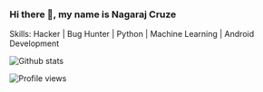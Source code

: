 ### Hi there 👋, my name is Nagaraj Cruze

Skills:  Hacker | Bug Hunter | Python | Machine Learning | Android Development

![Github stats](https://github-readme-stats.vercel.app/api?username=nagarajcruze&show_icons=true)


![Profile views](https://gpvc.arturio.dev/nagarajcruze)  

